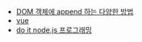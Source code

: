 - [DOM 객체에 append 하는 다양한 방법](./DOM_객체에_append_하는_다양한_방법)
- [vue](./vue)
- [do it node.js 프로그래밍](./do_it_nodejs_programming)